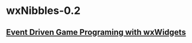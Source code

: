 # wxNibbles-0.2

## [Event Driven Game Programing with wxWidgets](http://code.technoplaza.net/wxNibbles/part1.php)

